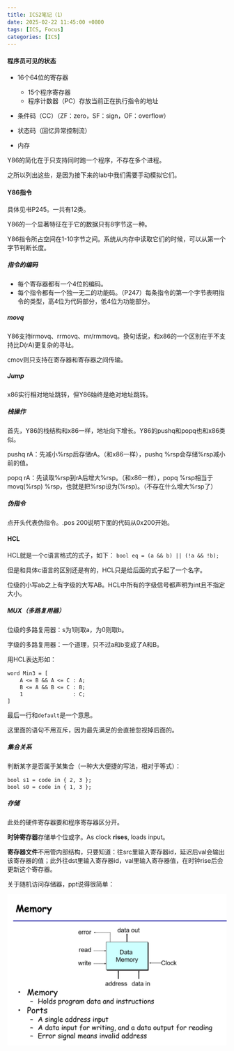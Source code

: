```yaml
---
title: ICS2笔记（1）
date: 2025-02-22 11:45:00 +0800
tags: [ICS, Focus]
categories: [ICS]
---
```


#### 程序员可见的状态

* 16个64位的寄存器
  * 15个程序寄存器
  * 程序计数器（PC）存放当前正在执行指令的地址

* 条件码（CC）（ZF：zero，SF：sign，OF：overflow）
* 状态码（回忆异常控制流）
* 内存

Y86的简化在于只支持同时跑一个程序，不存在多个进程。

之所以列出这些，是因为接下来的lab中我们需要手动模拟它们。

#### Y86指令

具体见书P245。一共有12类。

Y86的一个显著特征在于它的数据只有8字节这一种。

Y86指令所占空间在1-10字节之间。系统从内存中读取它们的时候，可以从第一个字节判断长度。

##### 指令的编码

* 每个寄存器都有一个4位的编码。
* 每个指令都有一个独一无二的功能码。（P247）每条指令的第一个字节表明指令的类型，高4位为代码部分，低4位为功能部分。

##### movq

Y86支持irmovq、rrmovq、mr/rmmovq。换句话说，和x86的一个区别在于不支持比D(rA)更复杂的寻址。

cmov则只支持在寄存器和寄存器之间传输。

##### Jump

x86实行相对地址跳转，但Y86始终是绝对地址跳转。

##### 栈操作

首先，Y86的栈结构和x86一样，地址向下增长。Y86的pushq和popq也和x86类似。

pushq rA：先减小%rsp后存储rA。（和x86一样），pushq %rsp会存储%rsp减小前的值。

popq rA：先读取%rsp到rA后增大%rsp。（和x86一样），popq %rsp相当于movq(%rsp) %rsp，也就是把%rsp设为(%rsp)。（不存在什么增大%rsp了）

##### 伪指令

点开头代表伪指令。.pos 200说明下面的代码从0x200开始。

#### HCL

HCL就是一个c语言格式的式子，如下：
`bool eq = (a && b) || (!a && !b);`

但是和具体c语言的区别还是有的，HCL只是给后面的式子起了一个名字。

位级的小写ab之上有字级的大写AB。HCL中所有的字级信号都声明为int且不指定大小。

##### MUX（多路复用器）

位级的多路复用器：s为1则取a，为0则取b。

字级的多路复用器：一个道理，只不过a和b变成了A和B。

用HCL表达形如：

```
word Min3 = [
	A <= B && A <= C : A;
	B <= A && B <= C : B;
	1				 : C;
]
```

最后一行和`default`是一个意思。

这里面的语句不用互斥，因为最先满足的会直接忽视掉后面的。

##### 集合关系

判断某字是否属于某集合（一种大大便捷的写法，相对于等式）：

```
bool s1 = code in { 2, 3 };
bool s0 = code in { 1, 3 };
```

##### 存储

此处的硬件寄存器要和程序寄存器区分开。

**时钟寄存器**存储单个位或字。As clock **rises**, loads input。

**寄存器文件**不用管内部结构，只要知道：往src里输入寄存器id，延迟后val会输出该寄存器的值；此外往dst里输入寄存器id，val里输入寄存器值，在时钟rise后会更新这个寄存器。

关于随机访问存储器，ppt说得很简单：

![](https://github.com/yangxu286/picx-images-hosting/raw/master/微信截图_20250219170924.3yeobkr76f.webp)